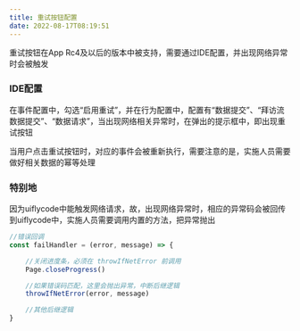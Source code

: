 ```yaml
---
title: 重试按钮配置
date: 2022-08-17T08:19:51
---
```


重试按钮在App Rc4及以后的版本中被支持，需要通过IDE配置，并出现网络异常时会被触发

### IDE配置

在事件配置中，勾选“启用重试”，并在行为配置中，配置有“数据提交”、“拜访流数据提交”、“数据请求”，当出现网络相关异常时，在弹出的提示框中，即出现重试按钮

当用户点击重试按钮时，对应的事件会被重新执行，需要注意的是，实施人员需要做好相关数据的幂等处理

### 特别地

因为uiflycode中能触发网络请求，故，出现网络异常时，相应的异常码会被回传到uiflycode中，实施人员需要调用内置的方法，把异常抛出

```js
//错误回调
const failHandler = (error, message) => {

    //关闭进度条，必须在 throwIfNetError 前调用
    Page.closeProgress()

    //如果错误码匹配，这里会抛出异常，中断后继逻辑
    throwIfNetError(error, message)

    //其他后继逻辑
}
```